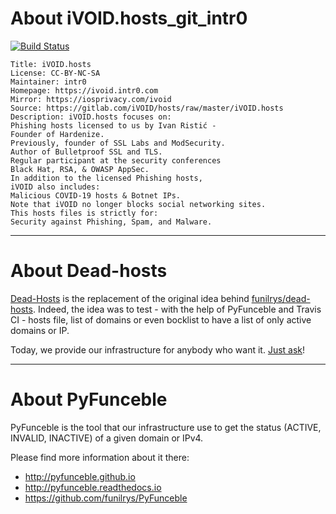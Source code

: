 # About iVOID.hosts_git_intr0

[![Build Status](https://travis-ci.org/dead-hosts/iVOID.hosts_git_intr0.svg?branch=master)](https://travis-ci.org/dead-hosts/iVOID.hosts_git_intr0)

```
Title: iVOID.hosts
License: CC-BY-NC-SA
Maintainer: intr0
Homepage: https://ivoid.intr0.com
Mirror: https://iosprivacy.com/ivoid
Source: https://gitlab.com/iVOID/hosts/raw/master/iVOID.hosts
Description: iVOID.hosts focuses on:
Phishing hosts licensed to us by Ivan Ristić -
Founder of Hardenize.
Previously, founder of SSL Labs and ModSecurity.
Author of Bulletproof SSL and TLS.
Regular participant at the security conferences
Black Hat, RSA, & OWASP AppSec.
In addition to the licensed Phishing hosts,
iVOID also includes:
Malicious COVID-19 hosts & Botnet IPs.
Note that iVOID no longer blocks social networking sites.
This hosts files is strictly for:
Security against Phishing, Spam, and Malware.
```

--------------------------------------------------------------------------------

# About Dead-hosts

[Dead-Hosts](https://github.com/dead-hosts) is the replacement of the original idea behind [funilrys/dead-hosts](https://github.com/funilrys/dead-hosts).
Indeed, the idea was to test - with the help of PyFunceble and Travis CI - hosts file, list of domains or even bocklist to have a list of only active domains or IP.

Today, we provide our infrastructure for anybody who want it. [Just ask](https://github.com/dead-hosts/dev-center/issues/new?template=inclusion-request.md)!

--------------------------------------------------------------------------------

# About PyFunceble

PyFunceble is the tool that our infrastructure use to get the status (ACTIVE, INVALID, INACTIVE) of a given domain or IPv4.

Please find more information about it there:

* http://pyfunceble.github.io
* http://pyfunceble.readthedocs.io
* https://github.com/funilrys/PyFunceble

